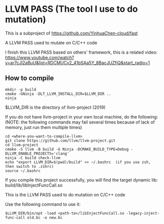 # LLVM PASS (The tool I use to do mutation)

This is a subproject of https://github.com/YinhuaChen-cloud/fast

A LLVM PASS used to mutate on C/C++ code

I finish this LLVM PASS based on others' framework, this is a related video: https://www.youtube.com/watch?v=ar7cJl2aBuU&list=RDCMUCv2_41bSAa5Y_8BacJUZfjQ&start_radio=1

## How to compile

```
mkdir -p build
cmake -GNinja -DLT_LLVM_INSTALL_DIR=$LLVM_DIR ..   
ninja
```

$LLVM_DIR is the directory of llvm-project (2019)

If you do not have llvm-project in your own local machine, do the following:
(NOTE: the following commands may fail several times because of lack of memory, just run them multiple times)

```
cd <where-you-want-to-compile-llvm>
git clone https://github.com/llvm/llvm-project.git
cd llvm-project
cmake -S llvm -B build -G Ninja -DCMAKE_BUILD_TYPE=Debug -DLLVM_ENABLE_PROJECTS='clang'
ninja -C build check-llvm
echo "export LLVM_DIR=$(pwd)/build" >> ~/.bashrc  (if you use zsh, then switch to .zshrc)
source ~/.bashrc
```

If you compile this project successfully, you will find the target dynamic lib: build/lib/libInjectFuncCall.so

This is the LLVM PASS used to do mutation on C/C++ code

Use the following command to use it:

```
$LLVM_DIR/bin/opt -load <path-to>/libInjectFuncCall.so -legacy-inject-func-call old.bc -o new.bc
```


